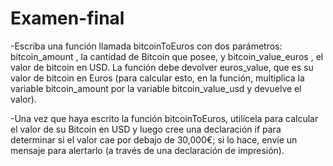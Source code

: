 # Examen-final
-Escriba una función llamada bitcoinToEuros con dos parámetros: bitcoin_amount , la cantidad de Bitcoin que posee, y bitcoin_value_euros , el valor de bitcoin en USD. La función debe devolver euros_value, que es su valor de bitcoin en Euros (para calcular esto, en la función, multiplica la variable bitcoin_amount por la variable bitcoin_value_usd y devuelve el valor).

-Una vez que haya escrito la función bitcoinToEuros, utilícela para calcular el valor de su Bitcoin en USD y luego cree una declaración if para determinar si el valor cae por debajo de 30,000€; si lo hace, envíe un mensaje para alertarlo (a través de una declaración de impresión).
